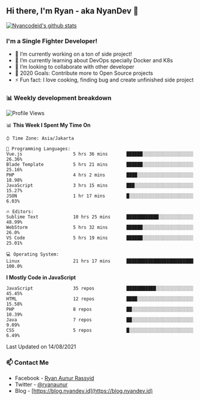 ## Hi there, I'm Ryan - aka NyanDev 👋

[![Nyancodeid's github stats](https://github-readme-stats.vercel.app/api?username=nyancodeid)](https://github.com/nyancodeid/nyancodeid)

### I'm a Single Fighter Developer!
- 🔭 I’m currently working on a ton of side project!
- 🌱 I’m currently learning about DevOps specially Docker and K8s
- 👯 I’m looking to collaborate with other developer
- 🥅 2020 Goals: Contribute more to Open Source projects
- ⚡ Fun fact: I love cooking, finding bug and create unfinished side project 

### 📊 Weekly development breakdown

<!--START_SECTION:waka-->
![Profile Views](http://img.shields.io/badge/Profile%20Views-18-blue)

📊 **This Week I Spent My Time On** 

```text
⌚︎ Time Zone: Asia/Jakarta

💬 Programming Languages: 
Vue.js                   5 hrs 36 mins       ██████░░░░░░░░░░░░░░░░░░░   26.36% 
Blade Template           5 hrs 21 mins       ██████░░░░░░░░░░░░░░░░░░░   25.16% 
PHP                      4 hrs 2 mins        ████░░░░░░░░░░░░░░░░░░░░░   18.98% 
JavaScript               3 hrs 15 mins       ███░░░░░░░░░░░░░░░░░░░░░░   15.27% 
JSON                     1 hr 17 mins        █░░░░░░░░░░░░░░░░░░░░░░░░   6.03%

🔥 Editors: 
Sublime Text             10 hrs 25 mins      ████████████░░░░░░░░░░░░░   48.99% 
WebStorm                 5 hrs 32 mins       ██████░░░░░░░░░░░░░░░░░░░   26.0% 
VS Code                  5 hrs 19 mins       ██████░░░░░░░░░░░░░░░░░░░   25.01%

💻 Operating System: 
Linux                    21 hrs 17 mins      █████████████████████████   100.0%

```

**I Mostly Code in JavaScript** 

```text
JavaScript               35 repos            ███████████░░░░░░░░░░░░░░   45.45% 
HTML                     12 repos            ████░░░░░░░░░░░░░░░░░░░░░   15.58% 
PHP                      8 repos             ██░░░░░░░░░░░░░░░░░░░░░░░   10.39% 
Java                     7 repos             ██░░░░░░░░░░░░░░░░░░░░░░░   9.09% 
CSS                      5 repos             █░░░░░░░░░░░░░░░░░░░░░░░░   6.49%

```



 Last Updated on 14/08/2021
<!--END_SECTION:waka-->

### 📫 Contact Me
- Facebook - [Ryan Aunur Rassyid](https://facebook.com/ryan.hac)
- Twitter - [@ryanaunur](https://twitter.com/ryanaunur)
- Blog - [https://blog.nyandev.id](https://blog.nyandev.id)
